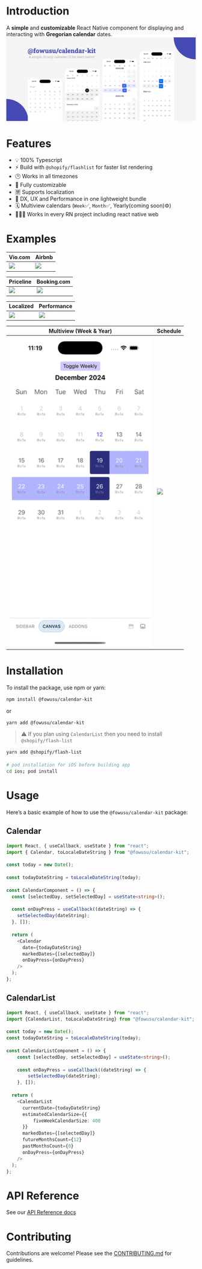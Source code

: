 # Introduction
A **simple** and **customizable** React Native component for displaying and interacting with **Gregorian calendar** dates.
![@fowusu/calendar-kit](https://github.com/f0wu5u/calendar-kit/blob/master/static/calendar-kit.png?raw=true)

# Features
- 💡 100% Typescript
- ⚡️ Build with `@shopify/flashlist` for faster list rendering
- 🕑 Works in all timezones
- 🎨 Fully customizable
- 🈲 Supports localization
- 🚀 DX, UX and Performance in one lightweight bundle
- 🗓️ Multiview calendars (`Week`✅, `Month`✅, Yearly(coming soon)⚙️)
- 👨🏽‍💻 Works in every RN project including react native web

# Examples

| Vio.com                                                                                             | Airbnb                                                                                                |
|-----------------------------------------------------------------------------------------------------|-------------------------------------------------------------------------------------------------------|
| <img width="380" src="https://github.com/f0wu5u/calendar-kit/blob/master/static/vio-calendar.gif" /> | <img width="380" src="https://github.com/f0wu5u/calendar-kit/blob/master/static/airbnb-calendar.gif"/> |

| Priceline                                                                                                 | Booking.com                                                                                            |
|-----------------------------------------------------------------------------------------------------------|--------------------------------------------------------------------------------------------------------|
| <img width="380" src="https://github.com/f0wu5u/calendar-kit/blob/master/static/priceline-calendar.gif" /> | <img width="380" src="https://github.com/f0wu5u/calendar-kit/blob/master/static/booking-calendar.gif"/> |

| Localized                                                                                                 | Performance                                                                                         |
|-----------------------------------------------------------------------------------------------------------|--------------------------------------------------------------------------------------------------------|
| <img width="380" src="https://github.com/f0wu5u/calendar-kit/blob/master/static/localize-calendar.gif" /> | <img width="380" src="https://github.com/f0wu5u/calendar-kit/blob/master/static/performance-calendar.gif"/> |

| Multiview (Week & Year)                                                                                    | Schedule                                                                                                    |
|------------------------------------------------------------------------------------------------------------|-------------------------------------------------------------------------------------------------------------|
| <img width="380" src="https://github.com/f0wu5u/calendar-kit/blob/master/static/multiview-calendar.gif" /> | <img width="380" src="https://github.com/f0wu5u/calendar-kit/blob/master/static/schedule-calendar.gif"/> |


# Installation
To install the package, use npm or yarn:

```bash
npm install @fowusu/calendar-kit
```
or

```bash
yarn add @fowusu/calendar-kit
```

> ⚠️ If you plan using `CalendarList` then you need to install `@shopify/flash-list`
```bash
yarn add @shopify/flash-list

# pod installation for iOS before building app
cd ios; pod install
```

# Usage
Here’s a basic example of how to use the `@fowusu/calendar-kit` package:

## Calendar
```typescript jsx
import React, { useCallback, useState } from "react";
import { Calendar, toLocaleDateString } from "@fowusu/calendar-kit";

const today = new Date();

const todayDateString = toLocaleDateString(today);

const CalendarComponent = () => {
  const [selectedDay, setSelectedDay] = useState<string>();

  const onDayPress = useCallback((dateString) => {
    setSelectedDay(dateString);
  }, []);

  return (
    <Calendar
      date={todayDateString}
      markedDates={[selectedDay]}
      onDayPress={onDayPress}
    />
  );
};
```

## CalendarList
```typescript jsx
import React, { useCallback, useState } from "react";
import {CalendarList, toLocaleDateString} from "@fowusu/calendar-kit";

const today = new Date();
const todayDateString = toLocaleDateString(today);

const CalendarListComponent = () => {
    const [selectedDay, setSelectedDay] = useState<string>();
    
    const onDayPress = useCallback((dateString) => {
        setSelectedDay(dateString);
    }, []);

  return (
    <CalendarList
      currentDate={todayDateString}
      estimatedCalendarSize={{
          fiveWeekCalendarSize: 400
      }}
      markedDates={[selectedDay]}
      futureMonthsCount={12}
      pastMonthsCount={0}
      onDayPress={onDayPress}
    />
  );
};
```

# API Reference
See our [API Reference docs](API_REFERENCE.md)
# Contributing
Contributions are welcome! Please see the [CONTRIBUTING.md](CONTRIBUTING.md) for guidelines.
